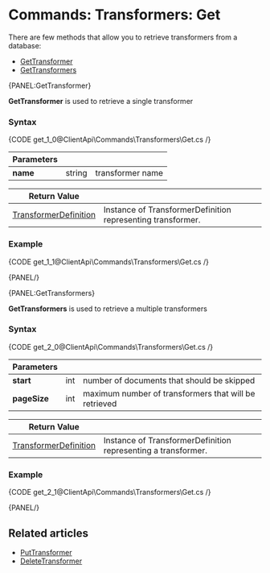 # Commands: Transformers: Get

There are few methods that allow you to retrieve transformers from a database:   
- [GetTransformer](../../../client-api/commands/transformers/get#gettransformer)   
- [GetTransformers](../../../client-api/commands/transformers/get#gettransformers)   

{PANEL:GetTransformer}

**GetTransformer** is used to retrieve a single transformer

### Syntax

{CODE get_1_0@ClientApi\Commands\Transformers\Get.cs /}

| Parameters | | |
| ------------- | ------------- | ----- |
| **name** | string | transformer name | 

| Return Value | |
| ------------- | ----- |
| [TransformerDefinition](../../../glossary/transformer-definition) | Instance of TransformerDefinition representing transformer. |

### Example

{CODE get_1_1@ClientApi\Commands\Transformers\Get.cs /}

{PANEL/}

{PANEL:GetTransformers}

**GetTransformers** is used to retrieve a multiple transformers

### Syntax

{CODE get_2_0@ClientApi\Commands\Transformers\Get.cs /}

| Parameters | | |
| ------------- | ------------- | ----- |
| **start** | int | number of documents that should be skipped |
| **pageSize** | int | maximum number of transformers that will be retrieved |

| Return Value | |
| ------------- | ----- |
| [TransformerDefinition](../../../glossary/transformer-definition) | Instance of TransformerDefinition representing a transformer. |

### Example

{CODE get_2_1@ClientApi\Commands\Transformers\Get.cs /}  

{PANEL/}

## Related articles

- [PutTransformer](../../../client-api/commands/transformers/put)  
- [DeleteTransformer](../../../client-api/commands/transformers/delete)  
